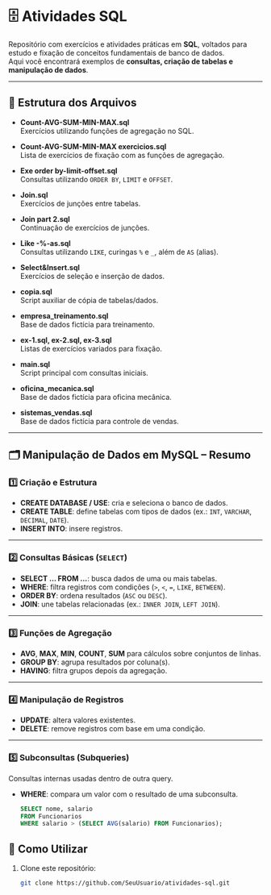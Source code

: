 # 🗄️ Atividades SQL

Repositório com exercícios e atividades práticas em **SQL**, voltados para estudo e fixação de conceitos fundamentais de banco de dados.  
Aqui você encontrará exemplos de **consultas, criação de tabelas e manipulação de dados**.

---

## 📂 Estrutura dos Arquivos

- **Count-AVG-SUM-MIN-MAX.sql**  
  Exercícios utilizando funções de agregação no SQL.

- **Count-AVG-SUM-MIN-MAX exercicios.sql**  
  Lista de exercícios de fixação com as funções de agregação.

- **Exe order by-limit-offset.sql**  
  Consultas utilizando `ORDER BY`, `LIMIT` e `OFFSET`.

- **Join.sql**  
  Exercícios de junções entre tabelas.

- **Join part 2.sql**  
  Continuação de exercícios de junções.

- **Like -%-as.sql**  
  Consultas utilizando `LIKE`, curingas `%` e `_`, além de `AS` (alias).

- **Select&Insert.sql**  
  Exercícios de seleção e inserção de dados.

- **copia.sql**  
  Script auxiliar de cópia de tabelas/dados.

- **empresa_treinamento.sql**  
  Base de dados fictícia para treinamento.

- **ex-1.sql, ex-2.sql, ex-3.sql**  
  Listas de exercícios variados para fixação.

- **main.sql**  
  Script principal com consultas iniciais.

- **oficina_mecanica.sql**  
  Base de dados fictícia para oficina mecânica.

- **sistemas_vendas.sql**  
  Base de dados fictícia para controle de vendas.

---

## 🗂️ Manipulação de Dados em MySQL – Resumo
### 1️⃣ Criação e Estrutura
- **CREATE DATABASE / USE**: cria e seleciona o banco de dados.
- **CREATE TABLE**: define tabelas com tipos de dados (ex.: `INT`, `VARCHAR`, `DECIMAL`, `DATE`).
- **INSERT INTO**: insere registros.

---

### 2️⃣ Consultas Básicas (`SELECT`)
- **SELECT … FROM …**: busca dados de uma ou mais tabelas.  
- **WHERE**: filtra registros com condições (`>`, `<`, `=`, `LIKE`, `BETWEEN`).  
- **ORDER BY**: ordena resultados (`ASC` ou `DESC`).  
- **JOIN**: une tabelas relacionadas (ex.: `INNER JOIN`, `LEFT JOIN`).  

---

### 3️⃣ Funções de Agregação
- **AVG**, **MAX**, **MIN**, **COUNT**, **SUM** para cálculos sobre conjuntos de linhas.  
- **GROUP BY**: agrupa resultados por coluna(s).  
- **HAVING**: filtra grupos depois da agregação.

---

### 4️⃣ Manipulação de Registros
- **UPDATE**: altera valores existentes.
- **DELETE**: remove registros com base em uma condição.

---

### 5️⃣ Subconsultas (Subqueries)
Consultas internas usadas dentro de outra query.

- **WHERE**: compara um valor com o resultado de uma subconsulta.  
  ```sql
  SELECT nome, salario
  FROM Funcionarios
  WHERE salario > (SELECT AVG(salario) FROM Funcionarios);

## 🚀 Como Utilizar

1. Clone este repositório:
   ```bash
   git clone https://github.com/SeuUsuario/atividades-sql.git
